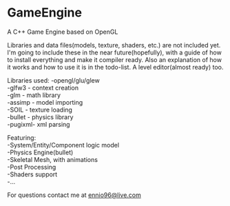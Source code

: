 # GameEngine
A C++ Game Engine based on OpenGL  
 
Libraries and data files(models, texture, shaders, etc.) are not included yet.
I'm going to include these in the near future(hopefully), with a guide of how to install everything and make it compiler ready.
Also an explanation of how it works and how to use it is in the todo-list.
A level editor(almost ready) too.   
  
Libraries used:
-opengl/glu/glew  
-glfw3  - context creation  
-glm    - math library  
-assimp - model importing  
-SOIL   - texture loading  
-bullet - physics library  
-pugixml- xml parsing  

Featuring:  
-System/Entity/Component logic model  
-Physics Engine(bullet)  
-Skeletal Mesh, with animations  
-Post Processing   
-Shaders support  
-...  
  
For questions contact me at ennio96@live.com

